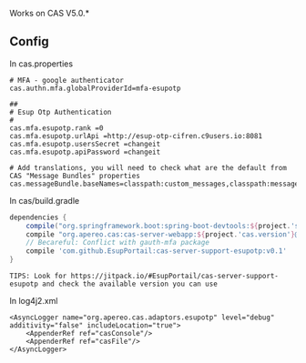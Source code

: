 Works on CAS V5.0.*

## Config

In cas.properties

```
# MFA - google authenticator
cas.authn.mfa.globalProviderId=mfa-esupotp

##
# Esup Otp Authentication
#
cas.mfa.esupotp.rank =0
cas.mfa.esupotp.urlApi =http://esup-otp-cifren.c9users.io:8081
cas.mfa.esupotp.usersSecret =changeit
cas.mfa.esupotp.apiPassword =changeit

# Add translations, you will need to check what are the default from CAS "Message Bundles" properties
cas.messageBundle.baseNames=classpath:custom_messages,classpath:messages,classpath:esupotp_message
```

In cas/build.gradle

``` groovy
dependencies {
    compile("org.springframework.boot:spring-boot-devtools:${project.'springboot.version'}")
    compile "org.apereo.cas:cas-server-webapp:${project.'cas.version'}@war"
    // Becareful: Conflict with gauth-mfa package
    compile 'com.github.EsupPortail:cas-server-support-esupotp:v0.1'
}
```

    TIPS: Look for https://jitpack.io/#EsupPortail/cas-server-support-esupotp and check the available version you can use

In log4j2.xml
```
<AsyncLogger name="org.apereo.cas.adaptors.esupotp" level="debug" additivity="false" includeLocation="true">
    <AppenderRef ref="casConsole"/>
    <AppenderRef ref="casFile"/>
</AsyncLogger>
```
